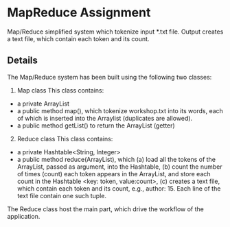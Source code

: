 # MapReduce Assignment
Map/Reduce simplified system which tokenize input *.txt file. Output creates a text file, which contain each token and its count.

## Details
The Map/Reduce system has been built using the following two classes:
1. Map class
This class contains:
- a private ArrayList<String>
- a public method map(), which tokenize  workshop.txt into  its words, each of which is inserted into the Arraylist (duplicates are allowed). 
- a public method getList() to return the ArrayList (getter)

2. Reduce class 
This class contains:
- a private Hashtable<String, Integer>
- a public method reduce(ArrayList<String>), which 
    (a) load all the tokens of the ArrayList, passed as argument, into the Hashtable, 
    (b) count the number of  times (count)  each token appears in the ArrayList, and store each count in the Hashtable <key: token,        value:count>, 
    (c) creates a text file, which contain each token and its count, e.g., author: 15. Each line of the text file contain one such tuple.

The Reduce class host the main part, which drive the workflow of the application.
